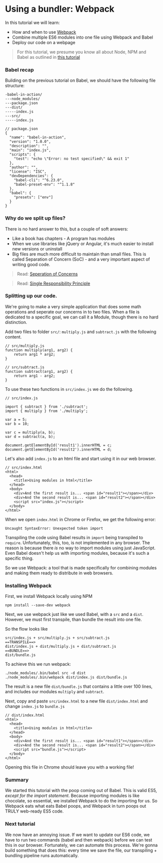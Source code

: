 # Using a bundler: Webpack
In this tutorial we will learn:
- How and when to use [Webpack](https://webpack.js.org/)
- Combine multiple ES6 modules into one file using Webpack and Babel
- Deploy our code on a webpage

> For this tutorial, we presume you know all about Node, NPM and Babel as outlined in [this tutorial]()

### Babel recap
Building on the previous tutorial on Babel, we should have the following file structure:

```
-babel-in-action/
---node_modules/
---package.json
---dist/
-----index.js
---src/
-----index.js
```

```
// package.json
{
  "name": "babel-in-action",
  "version": "1.0.0",
  "description": "",
  "main": "index.js",
  "scripts": {
    "test": "echo \"Error: no test specified\" && exit 1"
  },
  "author": "",
  "license": "ISC",
  "devDependencies": {
    "babel-cli": "^6.23.0",
    "babel-preset-env": "^1.1.8"
  },
  "babel": {
    "presets": ["env"]
  }
}
```

### Why do we split up files?
There is no hard answer to this, but a couple of soft answers:
- Like a book has chapters - A program has modules
- When we use libraries like jQuery or Angular, it's much easier to install new versions or uninstall
- Big files are much more difficult to maintain than small files. This is called Separation of Concern (SoC) - and a very important aspect of writing good code.

> Read: [Seperation of Concerns](http://deviq.com/separation-of-concerns/)

> Read: [Single Responsibility Principle](http://deviq.com/single-responsibility-principle/)

### Splitting up our code.
We're going to make a very simple application that does some math operations and seperate our concerns in to two files. When a file is dedicated to a specific goal, we can call it a Module, though there is no hard distinction.

Add two files to folder `src/`: `multiply.js` and `subtract.js` with the following content.
```
// src/multiply.js
function multiply(arg1, arg2) {
	return arg1 * arg2;
}
```

```
// src/subtract.js
function subtract(arg1, arg2) {
	return arg1 - arg2;
}
```

To use these two functions in `src/index.js` we do the following.
```
// src/index.js

import { subtract } from './subtract';
import { multiply } from './multiply';

var a = 5;
var b = 10;

var c = multiply(a, b);
var d = subtract(a, b);

document.getElementById('result1').innerHTML = c;
document.getElementById('result2').innerHTML = d;
```

Let's also add `index.js` to an html file and start using it in our web browser.
```
// src/index.html
<html>
  <head>
  	<title>Using modules in html</title>
  </head>
  <body>
    <div>And the first result is... <span id="result1"></span></div>
    <div>And the second result is... <span id="result2"></span></div>
    <script src="index.js"></script>
  </body>
</html>
```

When we open `index.html` in Chrome or Firefox, we get the following error:
```
Uncaught SyntaxError: Unexpected token import
```

Transpiling the code using Babel results in `import` being transpiled to `require`. Unfortunately, this, too, is not implemented in any browser. The reason is because there _is_ no way to import modules using just JavaScript. Even Babel doesn't help us with importing modules, because it's such a specific thing.

So we use Webpack: a tool that is made specifically for combining modules and making them ready to distribute in web browsers.

### Installing Webpack
First, we install Webpack locally using NPM
```
npm install --save-dev webpack
```

Next, we use webpack just like we used Babel, with a `src` and a `dist`. However, we must first transpile, than bundle the result into one file.

So the flow looks like
```
src/index.js + src/multiply.js + src/subtract.js
==TRANSPILE==>
dist/index.js + dist/multiply.js + dist/subtract.js
==BUNDLE==>
dist/bundle.js
```

To achieve this we run webpack:
```
./node_modules/.bin/babel src -d dist
./node_modules/.bin/webpack dist/index.js dist/bundle.js
```

The result is a new file `dist/bundle.js` that contains a little over 100 lines, and includes our modules `multiply` and `subtract`.

Next, copy and paste `src/index.html` to a new file `dist/index.html` and change `index.js` to `bundle.js`

```
// dist/index.html
<html>
  <head>
  	<title>Using modules in html</title>
  </head>
  <body>
    <div>And the first result is... <span id="result1"></span></div>
    <div>And the second result is... <span id="result2"></span></div>
    <script src="bundle.js"></script>
  </body>
</html>
```

Opening this file in Chrome should leave you with a working file!

### Summary
We started this tutorial with the poop coming out of Babel. This is valid ES5, *except for the import statement*. Because importing modules is like chocolate, so essential, we installed Webpack to do the importing for us. So Webpack eats what eats Babel poops, and Webpack in turn poops out TRULY web-ready ES5 code.

### Next tutorial
We now have an annoying issue. If we want to update our ES6 code, we have to run two commands (babel and then webpack) before we can test this in our browser. Fortunately, we can automate this process. We're gonna build something that does this: every time we save the file, our transpiling + bundling pipeline runs automatically. 

